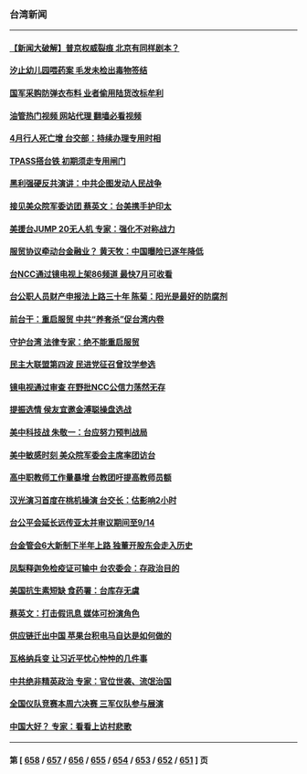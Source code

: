 ### 台湾新闻
---
#### [【新闻大破解】普京权威裂痕 北京有同样剧本？](../../pages/ncid1349361/n14024365.md?06291645) 
#### [汐止幼儿园喂药案 毛发未检出毒物签结](../../pages/ncid1349361/n14024287.md?06291645) 
#### [国军采购防弹衣布料 业者偷用陆货改标牟利](../../pages/ncid1349361/n14024286.md?06291645) 
#### [油管热门视频 网站代理 翻墙必看视频](http://138.2.39.72:81/youtube.html?epic-marker?06291645)
#### [4月行人死亡增 台交部：持续办理专用时相](../../pages/ncid1349361/n14024301.md?06291645) 
#### [TPASS搭台铁 初期须走专用闸门](../../pages/ncid1349361/n14024291.md?06291645) 
#### [黑利强硬反共演讲：中共企图发动人民战争](../../pages/ncid1349361/n14024162.md?06291645) 
#### [接见美众院军委访团 蔡英文：台美携手护印太](../../pages/ncid1349361/n14024194.md?06291645) 
#### [美援台JUMP 20无人机 专家：强化不对称战力](../../pages/ncid1349361/n14023452.md?06291645) 
#### [服贸协议牵动台金融业？ 黄天牧：中国曝险已逐年降低](../../pages/ncid1349361/n14024272.md?06291645) 
#### [台NCC通过镜电视上架86频道 最快7月可收看](../../pages/ncid1349361/n14024201.md?06291645) 
#### [台公职人员财产申报法上路三十年 陈菊：阳光是最好的防腐剂](../../pages/ncid1349361/n14024203.md?06291645) 
#### [前台干：重启服贸 中共“养套杀”促台湾内卷](../../pages/ncid1349361/n14024260.md?06291645) 
#### [守护台湾 法律专家：绝不能重启服贸](../../pages/ncid1349361/n14024261.md?06291645) 
#### [民主大联盟第四波 民进党征召曾玟学参选](../../pages/ncid1349361/n14024196.md?06291645) 
#### [镜电视通过审查 在野批NCC公信力荡然无存](../../pages/ncid1349361/n14024199.md?06291645) 
#### [提振选情 侯友宜邀金溥聪操盘选战](../../pages/ncid1349361/n14024226.md?06291645) 
#### [美中科技战 朱敬一：台应努力预判战局](../../pages/ncid1349361/n14024229.md?06291645) 
#### [美中敏感时刻 美众院军委会主席率团访台](../../pages/ncid1349361/n14024129.md?06291645) 
#### [高中职教师工作量暴增 台教团吁提高教师员额](../../pages/ncid1349361/n14024206.md?06291645) 
#### [汉光演习首度在桃机操演 台交长：估影响2小时](../../pages/ncid1349361/n14024207.md?06291645) 
#### [台公平会延长远传亚太并审议期间至9/14](../../pages/ncid1349361/n14024175.md?06291645) 
#### [台金管会6大新制下半年上路 独董开股东会走入历史](../../pages/ncid1349361/n14024184.md?06291645) 
#### [凤梨释迦免检疫证可输中 台农委会：存政治目的](../../pages/ncid1349361/n14024168.md?06291645) 
#### [美国抗生素短缺 食药署：台库存无虞](../../pages/ncid1349361/n14024154.md?06291645) 
#### [蔡英文：打击假讯息 媒体可扮演角色](../../pages/ncid1349361/n14024157.md?06291645) 
#### [供应链迁出中国 苹果台积电马自达是如何做的](../../pages/ncid1349361/n14023243.md?06291645) 
#### [瓦格纳兵变 让习近平忧心忡忡的几件事](../../pages/ncid1349361/n14023684.md?06291645) 
#### [中共绝非精英政治 专家：官位世袭、流氓治国](../../pages/ncid1349361/n14023555.md?06291645) 
#### [全国仪队竞赛本周六决赛 三军仪队参与展演](../../pages/ncid1349361/n14023597.md?06291645) 
#### [中国大好？ 专家：看看上访村悲歌](../../pages/ncid1349361/n14023556.md?06291645) 

---
#### 第 [ [658](./658.md?06291645) / [657](./657.md?06291645) / [656](./656.md?06291645) / [655](./655.md?06291645) / [654](./654.md?06291645) / [653](./653.md?06291645) / [652](./652.md?06291645) / [651](./651.md?06291645) ] 页
